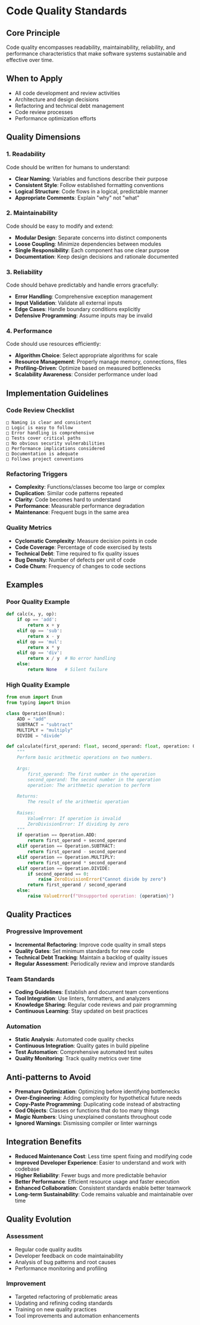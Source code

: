 # Code Quality Standards

## Core Principle

Code quality encompasses readability, maintainability, reliability, and performance characteristics that make software systems sustainable and effective over time.

## When to Apply

- All code development and review activities
- Architecture and design decisions
- Refactoring and technical debt management
- Code review processes
- Performance optimization efforts

## Quality Dimensions

### 1. Readability
Code should be written for humans to understand:
- **Clear Naming**: Variables and functions describe their purpose
- **Consistent Style**: Follow established formatting conventions
- **Logical Structure**: Code flows in a logical, predictable manner
- **Appropriate Comments**: Explain "why" not "what"

### 2. Maintainability
Code should be easy to modify and extend:
- **Modular Design**: Separate concerns into distinct components
- **Loose Coupling**: Minimize dependencies between modules
- **Single Responsibility**: Each component has one clear purpose
- **Documentation**: Keep design decisions and rationale documented

### 3. Reliability
Code should behave predictably and handle errors gracefully:
- **Error Handling**: Comprehensive exception management
- **Input Validation**: Validate all external inputs
- **Edge Cases**: Handle boundary conditions explicitly
- **Defensive Programming**: Assume inputs may be invalid

### 4. Performance
Code should use resources efficiently:
- **Algorithm Choice**: Select appropriate algorithms for scale
- **Resource Management**: Properly manage memory, connections, files
- **Profiling-Driven**: Optimize based on measured bottlenecks
- **Scalability Awareness**: Consider performance under load

## Implementation Guidelines

### Code Review Checklist
```
□ Naming is clear and consistent
□ Logic is easy to follow
□ Error handling is comprehensive
□ Tests cover critical paths
□ No obvious security vulnerabilities
□ Performance implications considered
□ Documentation is adequate
□ Follows project conventions
```

### Refactoring Triggers
- **Complexity**: Functions/classes become too large or complex
- **Duplication**: Similar code patterns repeated
- **Clarity**: Code becomes hard to understand
- **Performance**: Measurable performance degradation
- **Maintenance**: Frequent bugs in the same area

### Quality Metrics
- **Cyclomatic Complexity**: Measure decision points in code
- **Code Coverage**: Percentage of code exercised by tests
- **Technical Debt**: Time required to fix quality issues
- **Bug Density**: Number of defects per unit of code
- **Code Churn**: Frequency of changes to code sections

## Examples

### Poor Quality Example
```python
def calc(x, y, op):
    if op == 'add':
        return x + y
    elif op == 'sub':
        return x - y
    elif op == 'mul':
        return x * y
    elif op == 'div':
        return x / y  # No error handling
    else:
        return None   # Silent failure
```

### High Quality Example
```python
from enum import Enum
from typing import Union

class Operation(Enum):
    ADD = "add"
    SUBTRACT = "subtract"
    MULTIPLY = "multiply"
    DIVIDE = "divide"

def calculate(first_operand: float, second_operand: float, operation: Operation) -> float:
    """
    Perform basic arithmetic operations on two numbers.
    
    Args:
        first_operand: The first number in the operation
        second_operand: The second number in the operation
        operation: The arithmetic operation to perform
        
    Returns:
        The result of the arithmetic operation
        
    Raises:
        ValueError: If operation is invalid
        ZeroDivisionError: If dividing by zero
    """
    if operation == Operation.ADD:
        return first_operand + second_operand
    elif operation == Operation.SUBTRACT:
        return first_operand - second_operand
    elif operation == Operation.MULTIPLY:
        return first_operand * second_operand
    elif operation == Operation.DIVIDE:
        if second_operand == 0:
            raise ZeroDivisionError("Cannot divide by zero")
        return first_operand / second_operand
    else:
        raise ValueError(f"Unsupported operation: {operation}")
```

## Quality Practices

### Progressive Improvement
- **Incremental Refactoring**: Improve code quality in small steps
- **Quality Gates**: Set minimum standards for new code
- **Technical Debt Tracking**: Maintain a backlog of quality issues
- **Regular Assessment**: Periodically review and improve standards

### Team Standards
- **Coding Guidelines**: Establish and document team conventions
- **Tool Integration**: Use linters, formatters, and analyzers
- **Knowledge Sharing**: Regular code reviews and pair programming
- **Continuous Learning**: Stay updated on best practices

### Automation
- **Static Analysis**: Automated code quality checks
- **Continuous Integration**: Quality gates in build pipeline
- **Test Automation**: Comprehensive automated test suites
- **Quality Monitoring**: Track quality metrics over time

## Anti-patterns to Avoid

- **Premature Optimization**: Optimizing before identifying bottlenecks
- **Over-Engineering**: Adding complexity for hypothetical future needs
- **Copy-Paste Programming**: Duplicating code instead of abstracting
- **God Objects**: Classes or functions that do too many things
- **Magic Numbers**: Using unexplained constants throughout code
- **Ignored Warnings**: Dismissing compiler or linter warnings

## Integration Benefits

- **Reduced Maintenance Cost**: Less time spent fixing and modifying code
- **Improved Developer Experience**: Easier to understand and work with codebase
- **Higher Reliability**: Fewer bugs and more predictable behavior
- **Better Performance**: Efficient resource usage and faster execution
- **Enhanced Collaboration**: Consistent standards enable better teamwork
- **Long-term Sustainability**: Code remains valuable and maintainable over time

## Quality Evolution

### Assessment
- Regular code quality audits
- Developer feedback on code maintainability
- Analysis of bug patterns and root causes
- Performance monitoring and profiling

### Improvement
- Targeted refactoring of problematic areas
- Updating and refining coding standards
- Training on new quality practices
- Tool improvements and automation enhancements